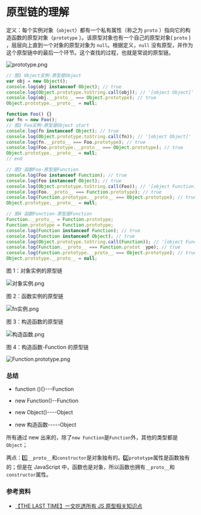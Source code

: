 # 原型链的理解

定义：每个实例对象（`object`）都有一个私有属性（称之为 `proto` ）指向它的构造函数的原型对象（`prototype` ）。该原型对象也有一个自己的原型对象( `proto` ) ，层层向上直到一个对象的原型对象为 `null`。根据定义，`null` 没有原型，并作为这个原型链中的最后一个环节。这个查找的过程，也就是常说的原型链。

![prototype.png](../../../img/prototype.png)

```js
// 图1 Object实例-原型是Object
var obj = new Object();
console.log(obj instanceof Object); // true
console.log(Object.prototype.toString.call(obj)); // '[object Object]'
console.log(obj.__proto__ === Object.prototype); // true
Object.prototype.__proto__ = null;

function Foo() {}
var fn = new Foo();
// 图2 Foo实例-原型是Object start
console.log(fn instanceof Object); // true
console.log(Object.prototype.toString.call(fn)); // '[object Object]'
console.log(fn.__proto__ === Foo.prototype); // true
console.log(Foo.prototype.__proto__ === Object.prototype); // true
Object.prototype.__proto__ = null;
// end

// 图3 函数Foo-原型是Function
console.log(Foo instanceof Function); // true
console.log(Foo instanceof Object); // true
console.log(Object.prototype.toString.call(Foo)); // '[object Function]'
console.log(Foo.__proto__ === Function.prototype); // true
console.log(Function.prototype.__proto__ === Object.prototype); // true
Object.prototype.__proto__ = null;

// 图4 函数Function-原型是Function
Function.__proto__ = Function.prototype;
Function.prototype = Function.prototype;
console.log(Function instanceof Function); // true
console.log(Function instanceof Object); // true
console.log(Object.prototype.toString.call(Function)); // '[object Function]'
console.log(Function.__proto__ === Function.protot  ype); // true
console.log(Function.prototype.__proto__ === Object.prototype); // true
Object.prototype.__proto__ = null;
```

图 1：对象实例的原型链

![对象实例.png](../../../img/对象实例.png)

图 2：函数实例的原型链

![fn实例.png](../../../img/fn实例.png)

图 3：构造函数的原型链

![构造函数.png](../../../img/构造函数.png)

图 4：构造函数-Function 的原型链

![Function.prototype.png](../../../img/Function.prototype.png)

### 总结

- function (){}---Function
- new Function()--Function

- new Object()----Object
- new 构造函数-----Object

所有通过 new 出来的，除了`new Function`是`Function`外，其他的类型都是`Object`；

两点：1️⃣`__proto__`和`constructor`是对象独有的。2️⃣`prototype`属性是函数独有的；但是在 JavaScript 中，函数也是对象，所以函数也拥有`__proto__`和 `constructor`属性。

### 参考资料

- [【THE LAST TIME】一文吃透所有 JS 原型相关知识点](https://juejin.im/post/5dba456d518825721048bce9)

